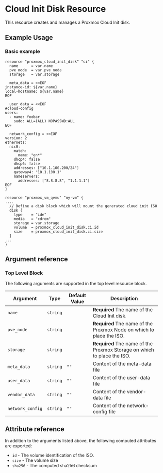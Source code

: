 # Cloud Init Disk Resource

This resource creates and manages a Proxmox Cloud Init disk.

## Example Usage

### Basic example

```hcl
resource "proxmox_cloud_init_disk" "ci" {
  name      = var.name
  pve_node  = var.pve_node
  storage   = var.storage

  meta_data = <<EOF
instance-id: ${var.name}
local-hostname: ${var.name}
EOF

  user_data = <<EOF
#cloud-config
users:
  - name: foobar
    sudo: ALL=(ALL) NOPASSWD:ALL
EOF

  network_config = <<EOF
version: 2
ethernets:
  nic0:
    match:
      name: "en*"
    dhcp4: false
    dhcp6: false
    addresses: ["10.1.100.200/24"]
    gateway4: "10.1.100.1"
    nameservers:
      addresses: ["8.8.8.8", "1.1.1.1"]
EOF
}

resource "proxmox_vm_qemu" "my-vm" {
....
  // Define a disk block which will mount the generated cloud init ISO
  disk {
    type    = "ide"
    media   = "cdrom"
    storage = var.storage
    volume  = proxmox_cloud_init_disk.ci.id
    size    = proxmox_cloud_init_disk.ci.size
  }
...
}

```

## Argument reference

### Top Level Block

The following arguments are supported in the top level resource block.

| Argument         | Type     | Default Value | Description                                                             |
| ---------------- | -------- | ------------- | ----------------------------------------------------------------------- |
| `name`           | `string` |               | **Required** The name of the Cloud Init disk.                           |
| `pve_node`       | `string` |               | **Required** The name of the Proxmox Node on which to place the ISO.    |
| `storage`        | `string` |               | **Required** The name of the Proxmox Storage on which to place the ISO. |
| `meta_data`      | `string` | `""`          | Content of the meta-data file                                           |
| `user_data`      | `string` | `""`          | Content of the user-data file                                           |
| `vendor_data`    | `string` | `""`          | Content of the vendor-data file                                         |
| `network_config` | `string` | `""`          | Content of the network-config file                                      |

## Attribute reference

In addition to the arguments listed above, the following computed attributes are exported:

- `id` - The volume identification of the ISO.
- `size` - The volume size
- `sha256` - The computed sha256 checksum
